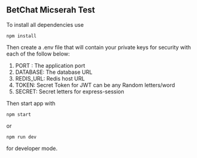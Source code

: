 ## BetChat Micserah Test

To install all dependencies  use 
```console
npm install
```

Then create a .env file that will contain your private keys for security with each of the follow below:

1. PORT : The application port
2. DATABASE: The database URL
3. REDIS_URL: Redis host URL
4. TOKEN: Secret Token for JWT can be any Random letters/word
5. SECRET: Secret letters for express-session

Then start app with 
```console 
npm start 
``` 
or

```console 
npm run dev 
``` 
for developer mode.